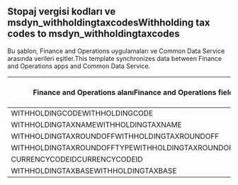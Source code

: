 ## <a name="withholding-tax-codes-to-msdyn_withholdingtaxcodes"></a><span data-ttu-id="3bf64-101">Stopaj vergisi kodları ve msdyn_withholdingtaxcodes</span><span class="sxs-lookup"><span data-stu-id="3bf64-101">Withholding tax codes to msdyn_withholdingtaxcodes</span></span>

<span data-ttu-id="3bf64-102">Bu şablon, Finance and Operations uygulamaları ve Common Data Service arasında verileri eşitler.</span><span class="sxs-lookup"><span data-stu-id="3bf64-102">This template synchronizes data between Finance and Operations apps and Common Data Service.</span></span>

<span data-ttu-id="3bf64-103">Finance and Operations alanı</span><span class="sxs-lookup"><span data-stu-id="3bf64-103">Finance and Operations field</span></span> | <span data-ttu-id="3bf64-104">Eşleme türü</span><span class="sxs-lookup"><span data-stu-id="3bf64-104">Map type</span></span> | <span data-ttu-id="3bf64-105">Diğer Dynamics 365 alanı</span><span class="sxs-lookup"><span data-stu-id="3bf64-105">Other Dynamics 365 field</span></span> | <span data-ttu-id="3bf64-106">Varsayılan değer</span><span class="sxs-lookup"><span data-stu-id="3bf64-106">Default value</span></span>
---|---|---|---
<span data-ttu-id="3bf64-107">WITHHOLDINGCODE</span><span class="sxs-lookup"><span data-stu-id="3bf64-107">WITHHOLDINGCODE</span></span> | = | <span data-ttu-id="3bf64-108">msdyn_name</span><span class="sxs-lookup"><span data-stu-id="3bf64-108">msdyn_name</span></span> | 
<span data-ttu-id="3bf64-109">WITHHOLDINGTAXNAME</span><span class="sxs-lookup"><span data-stu-id="3bf64-109">WITHHOLDINGTAXNAME</span></span> | = | <span data-ttu-id="3bf64-110">msdyn_description</span><span class="sxs-lookup"><span data-stu-id="3bf64-110">msdyn_description</span></span> | 
<span data-ttu-id="3bf64-111">WITHHOLDINGTAXROUNDOFF</span><span class="sxs-lookup"><span data-stu-id="3bf64-111">WITHHOLDINGTAXROUNDOFF</span></span> | = | <span data-ttu-id="3bf64-112">msdyn_roundoff</span><span class="sxs-lookup"><span data-stu-id="3bf64-112">msdyn_roundoff</span></span> | 
<span data-ttu-id="3bf64-113">WITHHOLDINGTAXROUNDOFFTYPE</span><span class="sxs-lookup"><span data-stu-id="3bf64-113">WITHHOLDINGTAXROUNDOFFTYPE</span></span> | >< | <span data-ttu-id="3bf64-114">msdyn_roundofftype</span><span class="sxs-lookup"><span data-stu-id="3bf64-114">msdyn_roundofftype</span></span> | 
<span data-ttu-id="3bf64-115">CURRENCYCODEID</span><span class="sxs-lookup"><span data-stu-id="3bf64-115">CURRENCYCODEID</span></span> | = | <span data-ttu-id="3bf64-116">msdyn_currency.isocurrencycode</span><span class="sxs-lookup"><span data-stu-id="3bf64-116">msdyn_currency.isocurrencycode</span></span> | 
<span data-ttu-id="3bf64-117">WITHHOLDINGTAXBASE</span><span class="sxs-lookup"><span data-stu-id="3bf64-117">WITHHOLDINGTAXBASE</span></span> | >< | <span data-ttu-id="3bf64-118">msdyn_taxableamountorigin</span><span class="sxs-lookup"><span data-stu-id="3bf64-118">msdyn_taxableamountorigin</span></span> | 
